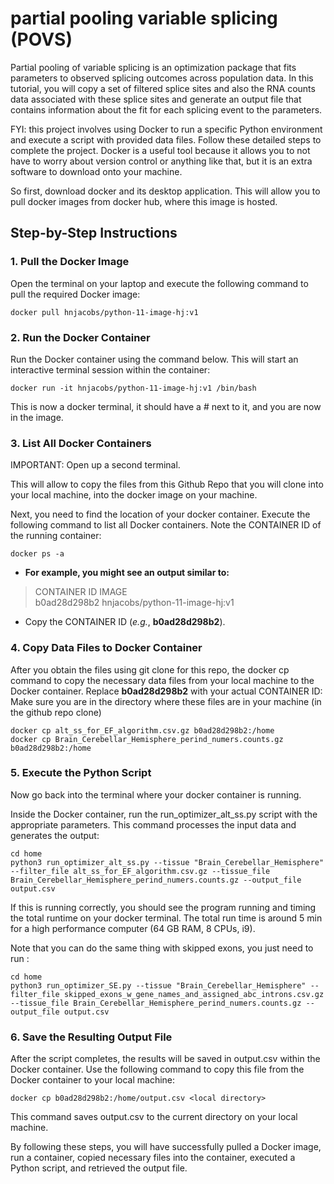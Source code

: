 # partial pooling variable splicing (POVS)

Partial pooling of variable splicing is an optimization package that fits parameters to observed splicing outcomes across population data. In this tutorial, you will copy a set of filtered splice sites and also the RNA counts data associated with these splice sites and generate an output file that contains information about the fit for each splicing event to the parameters. 

FYI: this project involves using Docker to run a specific Python environment and execute a script with provided data files. Follow these detailed steps to complete the project. Docker is a useful tool because it allows you to not have to worry about version control or anything like that, but it is an extra software to download onto your machine. 

So first, download docker and its desktop application. This will allow you to pull docker images from docker hub, where this image is hosted. 


## Step-by-Step Instructions

### 1. Pull the Docker Image

Open the terminal on your laptop and execute the following command to pull the required Docker image:

```
docker pull hnjacobs/python-11-image-hj:v1
```

### 2. Run the Docker Container

Run the Docker container using the command below. This will start an interactive terminal session within the container:

```
docker run -it hnjacobs/python-11-image-hj:v1 /bin/bash
```

This is now a docker terminal, it should have a # next to it, and you are now in the image. 

### 3. List All Docker Containers
IMPORTANT: Open up a second terminal. 

This will allow to copy the files from this Github Repo that you will clone into your local machine, into the docker image on your machine.

Next, you need to find the location of your docker container. Execute the following command to list all Docker containers. Note the CONTAINER ID of the running container:

```
docker ps -a
```


- **For example, you might see an output similar to:**

> CONTAINER ID   IMAGE                                          
> b0ad28d298b2   hnjacobs/python-11-image-hj:v1   

- Copy the CONTAINER ID (*e.g.*, **b0ad28d298b2**).

### 4. Copy Data Files to Docker Container

After you obtain the files using git clone for this repo, the docker cp command to copy the necessary data files from your local machine to the Docker container. Replace **b0ad28d298b2** with your actual CONTAINER ID:
Make sure you are in the directory where these files are in your machine (in the github repo clone)
```
docker cp alt_ss_for_EF_algorithm.csv.gz b0ad28d298b2:/home
docker cp Brain_Cerebellar_Hemisphere_perind_numers.counts.gz b0ad28d298b2:/home
```

### 5. Execute the Python Script
Now go back into the terminal where your docker container is running.

Inside the Docker container, run the run_optimizer_alt_ss.py script with the appropriate parameters. This command processes the input data and generates the output:

```
cd home
python3 run_optimizer_alt_ss.py --tissue "Brain_Cerebellar_Hemisphere" --filter_file alt_ss_for_EF_algorithm.csv.gz --tissue_file Brain_Cerebellar_Hemisphere_perind_numers.counts.gz --output_file output.csv
```

If this is running correctly, you should see the program running and timing the total runtime on your docker terminal. The total run time is around 5 min for a high performance computer (64 GB RAM, 8 CPUs, i9).

Note that you can do the same thing with skipped exons, you just need to run :

```
cd home
python3 run_optimizer_SE.py --tissue "Brain_Cerebellar_Hemisphere" --filter_file skipped_exons_w_gene_names_and_assigned_abc_introns.csv.gz --tissue_file Brain_Cerebellar_Hemisphere_perind_numers.counts.gz --output_file output.csv
```

### 6. Save the Resulting Output File

After the script completes, the results will be saved in output.csv within the Docker container. Use the following command to copy this file from the Docker container to your local machine:

```
docker cp b0ad28d298b2:/home/output.csv <local directory>

```

This command saves output.csv to the current directory on your local machine.


By following these steps, you will have successfully pulled a Docker image, run a container, copied necessary files into the container, executed a Python script, and retrieved the output file. 


